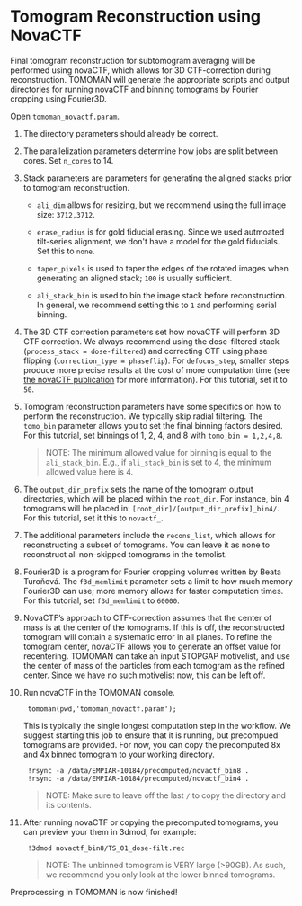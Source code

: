 # Tomogram Reconstruction using NovaCTF

Final tomogram reconstruction for subtomogram averaging will be performed using novaCTF, which allows for 3D CTF-correction during reconstruction.
TOMOMAN will generate the appropriate scripts and output directories for running novaCTF and binning tomograms by Fourier cropping using Fourier3D.

Open `tomoman_novactf.param`.

1. The directory parameters should already be correct.

1. The parallelization parameters determine how jobs are split between cores.
Set `n_cores` to 14.

1. Stack parameters are parameters for generating the aligned stacks prior to tomogram reconstruction.

    - `ali_dim` allows for resizing, but we recommend using the full image size: `3712,3712`.

    - `erase_radius` is for gold fiducial erasing. Since we used autmoated tilt-series alignment, we don't have a model for the gold fiducials. Set this to `none`.

    - `taper_pixels` is used to taper the edges of the rotated images when generating an aligned stack; `100` is usually sufficient.

    - `ali_stack_bin` is used to bin the image stack before reconstruction.
    In general, we recommend setting this to `1` and performing serial binning.

1. The 3D CTF correction parameters set how novaCTF will perform 3D CTF correction.
We always recommend using the dose-filtered stack (`process_stack = dose-filtered`) and correcting CTF using phase flipping (`correction_type = phaseflip`).
For `defocus_step`, smaller steps produce more precise results at the cost of more computation time (see [the novaCTF publication](../reading.md#methods) for more information).
For this tutorial, set it to `50`.

1. Tomogram reconstruction parameters have some specifics on how to perform the reconstruction.
We typically skip radial filtering.
The `tomo_bin` parameter allows you to set the final binning factors desired.
For this tutorial, set binnings of 1, 2, 4, and 8 with `tomo_bin = 1,2,4,8`.

    > NOTE: The minimum allowed value for binning is equal to the `ali_stack_bin`. E.g., if `ali_stack_bin` is set to 4, the minimum allowed value here is 4.

1. The `output_dir_prefix` sets the name of the tomogram output directories, which will be placed within the `root_dir`.
For instance, bin 4 tomograms will be placed in: `[root_dir]/[output_dir_prefix]_bin4/`.
For this tutorial, set it this to `novactf_`.

1. The additional parameters include the `recons_list`, which allows for reconstructing a subset of tomograms.
You can leave it as none to reconstruct all non-skipped tomograms in the tomolist.

1. Fourier3D is a program for Fourier cropping volumes written by Beata Turoňová.
The `f3d_memlimit` parameter sets a limit to how much memory Fourier3D can use; more memory allows for faster computation times.
For this tutorial, set `f3d_memlimit` to `60000`.

1. NovaCTF’s approach to CTF-correction assumes that the center of mass is at the center of the tomograms.
If this is off, the reconstructed tomogram will contain a systematic error in all planes.
To refine the tomogram center, novaCTF allows you to generate an offset value for recentering.
TOMOMAN can take an input STOPGAP motivelist, and use the center of mass of the particles from each tomogram as the refined center.
Since we have no such motivelist now, this can be left off.

1. Run novaCTF in the TOMOMAN console.

        tomoman(pwd,'tomoman_novactf.param');

    This is typically the single longest computation step in the workflow.
    We suggest starting this job to ensure that it is running, but precompued tomograms are provided.
    For now, you can copy the precomputed 8x and 4x binned tomogram to your working directory.

        !rsync -a /data/EMPIAR-10184/precomputed/novactf_bin8 .
        !rsync -a /data/EMPIAR-10184/precomputed/novactf_bin4 .

    >NOTE: Make sure to leave off the last `/` to copy the directory and its contents.

1. After running novaCTF or copying the precomputed tomograms, you can preview your them in 3dmod, for example:

        !3dmod novactf_bin8/TS_01_dose-filt.rec

    > NOTE: The unbinned tomogram is VERY large (>90GB). As such, we recommend you only look at the lower binned tomograms.

Preprocessing in TOMOMAN is now finished!
